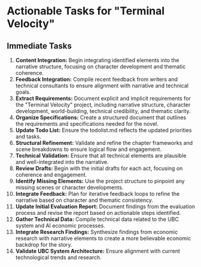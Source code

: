 # Actionable Tasks for "Terminal Velocity"

## Immediate Tasks
1. **Content Integration:** Begin integrating identified elements into the narrative structure, focusing on character development and thematic coherence.
2. **Feedback Integration:** Compile recent feedback from writers and technical consultants to ensure alignment with narrative and technical goals.
2. **Extract Requirements:** Document explicit and implicit requirements for the "Terminal Velocity" project, including narrative structure, character development, world-building, technical credibility, and thematic clarity.
3. **Organize Specifications:** Create a structured document that outlines the requirements and specifications needed for the novel.
4. **Update Todo List:** Ensure the todolist.md reflects the updated priorities and tasks.
2. **Structural Refinement:** Validate and refine the chapter frameworks and scene breakdowns to ensure logical flow and engagement.
3. **Technical Validation:** Ensure that all technical elements are plausible and well-integrated into the narrative.
4. **Review Drafts:** Begin with the initial drafts for each act, focusing on coherence and engagement.
5. **Identify Missing Elements:** Use the project structure to pinpoint any missing scenes or character developments.
6. **Integrate Feedback:** Plan for iterative feedback loops to refine the narrative based on character and thematic consistency.
7. **Update Initial Evaluation Report:** Document findings from the evaluation process and revise the report based on actionable steps identified.
8. **Gather Technical Data:** Compile technical data related to the UBC system and AI economic processes.
9. **Integrate Research Findings:** Synthesize findings from economic research with narrative elements to create a more believable economic backdrop for the story.
10. **Validate UBC System Architecture:** Ensure alignment with current technological trends and research.
